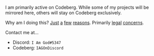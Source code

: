 I am primarily active on Codeberg. While some of my projects will be mirrored here, others will stay on Codeberg exclusively.

Why am I doing this? [Just](https://devclass.com/2022/10/17/github-copilot-under-fire-as-dev-claims-it-emits-large-chunks-of-my-copyrighted-code/) [a](https://www.wired.com/story/github-commercial-ai-tool-built-open-source-code/) [few](https://medium.com/codex/github-copilot-what-developers-have-against-the-programming-assistant-ab082a1b5c84) [reasons](https://www.technollama.co.uk/is-githubs-copilot-potentially-infringing-copyright). Primarily [legal](https://techcrunch.com/2023/01/27/the-current-legal-cases-against-generative-ai-are-just-the-beginning/) [concerns](https://medium.com/geekculture/githubs-ai-copilot-might-get-you-sued-if-you-use-it-c1cade1ea229).

Contact me at...
- Discord: `I Am God#5347`
- Codeberg: `IAGOnDiscord`

<!---
IAGOnDiscord/IAGOnDiscord is a ✨ special ✨ repository because its `README.md` (this file) appears on your GitHub profile.
You can click the Preview link to take a look at your changes.
--->
